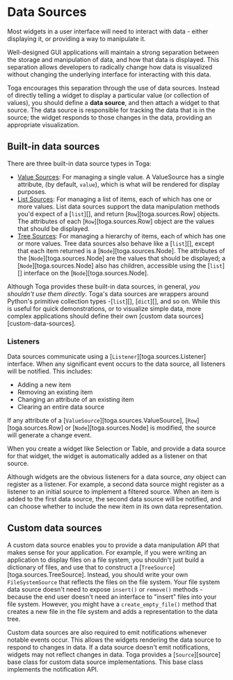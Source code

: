 # Data Sources

Most widgets in a user interface will need to interact with data - either displaying it, or providing a way to manipulate it.

Well-designed GUI applications will maintain a strong separation between the storage and manipulation of data, and how that data is displayed. This separation allows developers to radically change how data is visualized without changing the underlying interface for interacting with this data.

Toga encourages this separation through the use of data sources. Instead of directly telling a widget to display a particular value (or collection of values), you should define a **data source**, and then attach a widget to that source. The data source is responsible for tracking the data that is in the source; the widget responds to those changes in the data, providing an appropriate visualization.

## Built-in data sources

There are three built-in data source types in Toga:

- [Value Sources](/reference/api/resources/sources/value_source.md): For managing a single value. A ValueSource has a single attribute, (by default, `value`), which is what will be rendered for display purposes.
- [List Sources](/reference/api/resources/sources/list_source.md): For managing a list of items, each of which has one or more values. List data sources support the data manipulation methods you'd expect of a [`list`][], and return [`Row`][toga.sources.Row] objects. The attributes of each [`Row`][toga.sources.Row] object are the values that should be displayed.
- [Tree Sources](/reference/api/resources/sources/tree_source.md): For managing a hierarchy of items, each of which has one or more values. Tree data sources also behave like a [`list`][], except that each item returned is a [`Node`][toga.sources.Node]. The attributes of the [`Node`][toga.sources.Node] are the values that should be displayed; a [`Node`][toga.sources.Node] also has children, accessible using the [`list`][] interface on the [`Node`][toga.sources.Node].

Although Toga provides these built-in data sources, in general, *you shouldn't use them directly*. Toga's data sources are wrappers around Python's primitive collection types -[`list`][], [`dict`][], and so on. While this is useful for quick demonstrations, or to visualize simple data, more complex applications should define their own [custom data sources][custom-data-sources].

### Listeners

Data sources communicate using a [`Listener`][toga.sources.Listener] interface. When any significant event occurs to the data source, all listeners will be notified. This includes:

- Adding a new item
- Removing an existing item
- Changing an attribute of an existing item
- Clearing an entire data source

If any attribute of a [`ValueSource`][toga.sources.ValueSource], [`Row`][toga.sources.Row] or [`Node`][toga.sources.Node] is modified, the source will generate a change event.

When you create a widget like Selection or Table, and provide a data source for that widget, the widget is automatically added as a listener on that source.

Although widgets are the obvious listeners for a data source, *any* object can register as a listener. For example, a second data source might register as a listener to an initial source to implement a filtered source. When an item is added to the first data source, the second data source will be notified, and can choose whether to include the new item in its own data representation.

## Custom data sources

A custom data source enables you to provide a data manipulation API that makes sense for your application. For example, if you were writing an application to display files on a file system, you shouldn't just build a dictionary of files, and use that to construct a [`TreeSource`][toga.sources.TreeSource]. Instead, you should write your own `FileSystemSource` that reflects the files on the file system. Your file system data source doesn't need to expose `insert()` or `remove()` methods - because the end user doesn't need an interface to "insert" files into your file system. However, you might have a `create_empty_file()` method that creates a new file in the file system and adds a representation to the data tree.

Custom data sources are also required to emit notifications whenever notable events occur. This allows the widgets rendering the data source to respond to changes in data. If a data source doesn't emit notifications, widgets may not reflect changes in data. Toga provides a [`Source`][source] base class for custom data source implementations. This base class implements the notification API.
